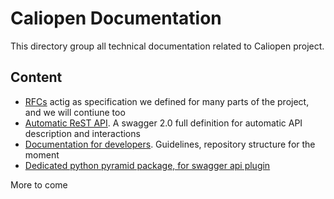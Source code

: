 # Caliopen Documentation

This directory group all technical documentation related to Caliopen project.

## Content

 * [RFCs](RFCs/) actig as specification we defined for many parts of the project, and we will contiune too
 * [Automatic ReST API](api). A swagger 2.0 full definition for automatic API description and interactions
 * [Documentation for developers](for-developers). Guidelines, repository structure for the moment
 * [Dedicated python pyramid package, for swagger api plugin](py.doc)

More to come
